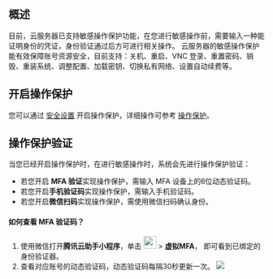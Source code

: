 ## 概述
目前，云服务器已支持敏感操作保护功能，在您进行敏感操作前，需要输入一种能证明身份的凭证，身份验证通过后方可进行相关操作。
云服务器的敏感操作保护能有效保障账号资源安全，目前支持：关机、重启、VNC 登录、重置密码、销毁、重装系统、调整配置、加载密钥、切换私有网络、设置自动续费等。

## 开启操作保护
您可以通过 [安全设置](https://console.cloud.tencent.com/developer/security) 开启操作保护，详细操作可参考 [操作保护](https://cloud.tencent.com/document/product/378/10740)。

## 操作保护验证
当您已经开启操作保护时，在进行敏感操作时，系统会先进行操作保护验证：
- 若您开启 **MFA 验证**实现操作保护，需输入 MFA 设备上的6位动态验证码。
- 若您开启**手机验证码**实现操作保护，需输入手机验证码。
- 若您开启**微信扫码**实现操作保护，需使用微信扫码确认身份。

#### 如何查看 MFA 验证码？
1. 使用微信打开**腾讯云助手小程序**，单击 <img src="https://main.qcloudimg.com/raw/6df698d8eff71065d8b66137d015c6a0.png" style="margin: 0;width: 25px;"></img> > **虚拟MFA**， 即可看到已绑定的身份验证器。
2. 查看对应账号的动态验证码，动态验证码每隔30秒更新一次。
![](https://main.qcloudimg.com/raw/9a802c9df5f9d961aa40d84adce18f43.jpg)

